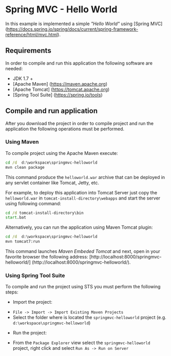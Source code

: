 Spring MVC - Hello World
==========================
In this example is implemented a simple _"Hello World"_ using [Spring MVC] (https://docs.spring.io/spring/docs/current/spring-framework-reference/html/mvc.html).

Requirements
------------
In order to compile and run this application the following software are needed:

* JDK 1.7 +
* [Apache Maven] (https://maven.apache.org) 
* [Apache Tomcat] (https://tomcat.apache.org)
* [Spring Tool Suite] (https://spring.io/tools)

Compile and run application
----------------------------
After you download the project in order to compile project and run the application the following operations must be performed.  

### Using Maven
To compile project using the Apache Maven execute:
``` bat
cd /d  d:\workspace\springmvc-helloworld
mvn clean package
```
This command produce the `helloworld.war` archive that can be deployed in any servlet container like Tomcat, Jetty, etc.  

For example, to deploy this application into Tomcat Server just copy the `helloworld.war` in `tomcat-install-directory\webapps` and start the server using following command:

``` bat
cd /d tomcat-install-directory\bin
start.bat
```

Alternatively, you can run the application using Maven Tomcat plugin:

``` bat
cd /d  d:\workspace\springmvc-helloworld
mvn tomcat7:run
```
This command launches _Maven Embeded Tomcat_ and next, open in your favorite browser the following address: [http://localhost:8000/springmvc-helloworld/] (http://localhost:8000/springmvc-helloworld/).


### Using Spring Tool Suite

To compile and run the project using STS you must perform the following steps:

* Import the project:
 - `File -> Import -> Import Existing Maven Projects`
 -  Select the folder where is located the `springmvc-helloworld` project (e.g. `d:\workspace\springmvc-helloworld`)
* Run the project:
 - From the `Package Explorer` view select the  `springmvc-helloworld` project, right click and select `Run As -> Run on Server`
